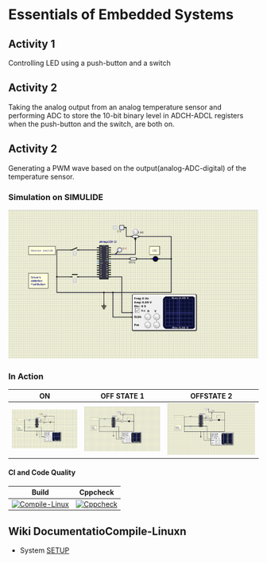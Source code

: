 # Essentials of Embedded Systems

## Activity 1 

Controlling LED using a push-button and a switch

## Activity 2

Taking the analog output from an analog temperature sensor and performing ADC to store the 10-bit binary level in ADCH-ADCL registers when the push-button and the switch, are both on.

## Activity 2

Generating a PWM wave based on the output(analog-ADC-digital) of the temperature sensor.

### Simulation on SIMULIDE

![SIMULATION](https://github.com/VivekAshar/256188_EmbeddedSystems/blob/main/simulation/Activity%203/ACT%203%20SIMULATION.PNG)

### In Action

|ON|OFF STATE 1|OFFSTATE 2|
|:--:|:--:|:--:|
|![ON](https://github.com/VivekAshar/256188_EmbeddedSystems/blob/main/simulation/Activity%203/ACT%203%20ON%20STATE.PNG)|![OFF STATE 1](https://github.com/VivekAshar/256188_EmbeddedSystems/blob/main/simulation/Activity%203/ACT%203%20OFF%20STATE%201.PNG)|![OFF STATE 2](https://github.com/VivekAshar/256188_EmbeddedSystems/blob/main/simulation/Activity%203/ACT%203%20OFF%20STATE%202.PNG)|

#### CI and Code Quality

|Build|Cppcheck|
|:--:|:--:|
|[![Compile-Linux](https://github.com/VivekAshar/256188_EmbeddedSystems/actions/workflows/compile.yml/badge.svg)](https://github.com/VivekAshar/256188_EmbeddedSystems/actions/workflows/compile.yml)|[![Cppcheck](https://github.com/VivekAshar/256188_EmbeddedSystems/actions/workflows/CodeQuality.yml/badge.svg)](https://github.com/VivekAshar/256188_EmbeddedSystems/actions/workflows/CodeQuality.yml)|

## Wiki DocumentatioCompile-Linuxn
* System [SETUP](https://github.com/VivekAshar/256188_EmbeddedSystems/wiki)
